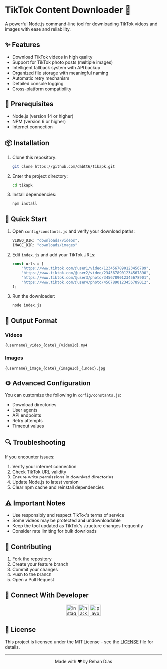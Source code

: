 # TikTok Content Downloader 🚀

A powerful Node.js command-line tool for downloading TikTok videos and images with ease and reliability.

## ✨ Features

-   Download TikTok videos in high quality
-   Support for TikTok photo posts (multiple images)
-   Intelligent fallback system with API backup
-   Organized file storage with meaningful naming
-   Automatic retry mechanism
-   Detailed console logging
-   Cross-platform compatibility

## 🔧 Prerequisites

-   Node.js (version 14 or higher)
-   NPM (version 6 or higher)
-   Internet connection

## 📦 Installation

1. Clone this repository:

    ```bash
    git clone https://github.com/dabtt6/tikapk.git
    ```

2. Enter the project directory:

    ```bash
    cd tikapk
    ```

3. Install dependencies:
    ```bash
    npm install
    ```

## 🚀 Quick Start

1. Open `config/constants.js` and verify your download paths:

    ```javascript
    VIDEO_DIR: "downloads/videos",
    IMAGE_DIR: "downloads/images"
    ```

2. Edit `index.js` and add your TikTok URLs:

    ```javascript
    const urls = [
        "https://www.tiktok.com/@user1/video/1234567890123456789",
        "https://www.tiktok.com/@user2/video/2345678901234567890",
        "https://www.tiktok.com/@user3/photo/3456789012345678901",
        "https://www.tiktok.com/@user4/photo/4567890123456789012",
    ];
    ```

3. Run the downloader:
    ```bash
    node index.js
    ```

## 📝 Output Format

### Videos

```
{username}_video_{date}_{videoId}.mp4
```

### Images

```
{username}_image_{date}_{imageId}_{index}.jpg
```

## ⚙️ Advanced Configuration

You can customize the following in `config/constants.js`:

-   Download directories
-   User agents
-   API endpoints
-   Retry attempts
-   Timeout values

## 🔍 Troubleshooting

If you encounter issues:

1. Verify your internet connection
2. Check TikTok URL validity
3. Ensure write permissions in download directories
4. Update Node.js to latest version
5. Clear npm cache and reinstall dependencies

## ⚠️ Important Notes

-   Use responsibly and respect TikTok's terms of service
-   Some videos may be protected and undownloadable
-   Keep the tool updated as TikTok's structure changes frequently
-   Consider rate limiting for bulk downloads

## 🤝 Contributing

1. Fork the repository
2. Create your feature branch
3. Commit your changes
4. Push to the branch
5. Open a Pull Request

## 📱 Connect With Developer

<div align="center">
  <a href="https://www.instagram.com/rehandiazz/" target="_blank">
    <img src="https://img.shields.io/static/v1?message=Instagram&logo=instagram&label=&color=E4405F&logoColor=white&labelColor=&style=for-the-badge" height="35" alt="instagram logo"  />
  </a>
  <a href="https://www.hackerrank.com/magearcanist" target="_blank">
    <img src="https://img.shields.io/static/v1?message=HackerRank&logo=hackerrank&label=&color=2EC866&logoColor=white&labelColor=&style=for-the-badge" height="35" alt="hackerrank logo"  />
  </a>
  <a href="paypal.me/rehandiasp" target="_blank">
    <img src="https://img.shields.io/static/v1?message=PayPal&logo=paypal&label=&color=00457C&logoColor=white&labelColor=&style=for-the-badge" height="35" alt="paypal logo"  />
  </a>
</div>

## 📄 License

This project is licensed under the MIT License - see the [LICENSE](LICENSE) file for details.

---

<div align="center">
Made with ❤️ by Rehan Dias
</div>
